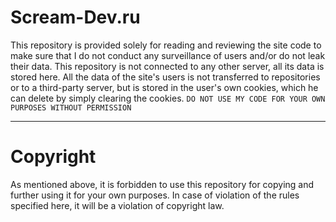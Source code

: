# Scream-Dev.ru
This repository is provided solely for reading and reviewing the site code to make sure that I do not conduct any surveillance of users and/or do not leak their data. This repository is not connected to any other server, all its data is stored here. All the data of the site's users is not transferred to repositories or to a third-party server, but is stored in the user's own cookies, which he can delete by simply clearing the cookies.
`DO NOT USE MY CODE FOR YOUR OWN PURPOSES WITHOUT PERMISSION`

---------------------------
# Copyright
As mentioned above, it is forbidden to use this repository for copying and further using it for your own purposes. In case of violation of the rules specified here, it will be a violation of copyright law.
